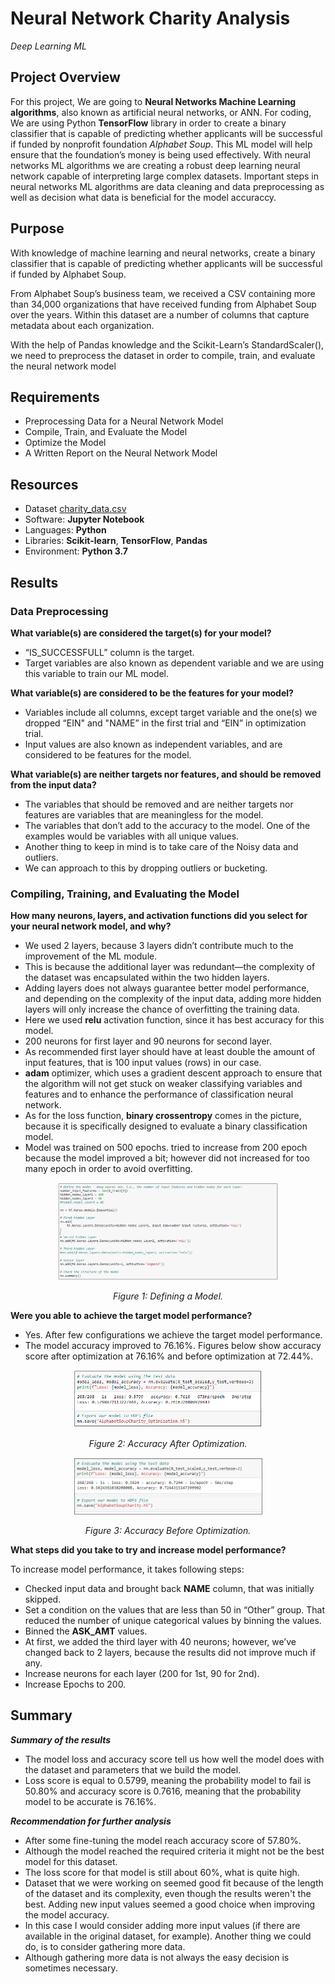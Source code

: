 # Neural Network Charity Analysis
*Deep Learning ML*

## Project Overview
For this project, We are going to **Neural Networks Machine Learning algorithms**, also known as artificial neural networks, or ANN. For coding, We are using Python  **TensorFlow** library in order to create a binary classifier that is capable of predicting whether applicants will be successful if funded by nonprofit foundation *Alphabet Soup*.
This ML model will help ensure that the foundation’s money is being used effectively. With neural networks ML algorithms we are creating a robust deep learning neural network capable of interpreting large complex datasets. Important steps in neural networks ML algorithms are data cleaning and data preprocessing as well as decision what data is beneficial for the model accuraccy.

## Purpose

With knowledge of machine learning and neural networks, create a binary classifier that is capable of predicting whether applicants will be successful if funded by Alphabet Soup.

From Alphabet Soup’s business team, we received a CSV containing more than 34,000 organizations that have received funding from Alphabet Soup over the years. Within this dataset are a number of columns that capture metadata about each organization.

With the help of Pandas knowledge and the Scikit-Learn’s StandardScaler(), we need to preprocess the dataset in order to compile, train, and evaluate the neural network model

## Requirements
- Preprocessing Data for a Neural Network Model
- Compile, Train, and Evaluate the Model
- Optimize the Model
- A Written Report on the Neural Network Model


## Resources
-	Dataset [charity_data.csv](Resources/charity_data.csv)
-	Software: **Jupyter Notebook**
-	Languages: **Python**
-	Libraries: **Scikit-learn**, **TensorFlow**, **Pandas**
-	Environment: **Python 3.7**



## Results 

### Data Preprocessing

**What variable(s) are considered the target(s) for your model?**

- “IS_SUCCESSFULL” column is the target.
- Target variables are also known as dependent variable and we are using this variable to train our ML model.

**What variable(s) are considered to be the features for your model?**

- Variables include all columns, except target variable and the one(s) we dropped “EIN" and "NAME” in the first trial and “EIN” in optimization trial.
- Input values are also known as independent variables, and are considered to be features for the model.

**What variable(s) are neither targets nor features, and should be removed from the input data?**

- The variables that should be removed and are neither targets nor features are variables that are meaningless for the model. 
- The variables that don’t add to the accuracy to the model. One of the examples would be variables with all unique values. 
- Another thing to keep in mind is to take care of the Noisy data and outliers. 
- We can approach to this by dropping outliers or bucketing. 

### Compiling, Training, and Evaluating the Model

**How many neurons, layers, and activation functions did you select for your neural network model, and why?**

- We used 2 layers, because 3 layers didn’t contribute much to the improvement of the ML module. 
- This is because the additional layer was redundant—the complexity of the dataset was encapsulated within the two hidden layers. 
- Adding layers does not always guarantee better model performance, and depending on the complexity of the input data, adding more hidden layers will only increase the chance of overfitting the training data.
- Here we used **relu** activation function, since it has best accuracy for this model.
- 200 neurons for first layer and 90 neurons for second layer. 
- As recommended first layer should have at least double the amount of input features, that is 100 input values (rows) in our case.
- **adam** optimizer, which uses a gradient descent approach to ensure that the algorithm will not get stuck on weaker classifying variables and features and to enhance the performance of classification neural network.
- As for the loss function, **binary crossentropy** comes in the picture, because it is specifically designed to evaluate a binary classification model.
- Model was trained on 500 epochs. tried to increase from 200 epoch because the model improved a bit; however did not increased for too many epoch in order to avoid overfitting. 

<p align="center">
<img src="Images/DefiningAModel.png" width="70%" height="70%">
</p>

<p align="center">
<i>Figure 1: Defining a Model.</i>
</p>

**Were you able to achieve the target model performance?**

- Yes. After few configurations we achieve the target model performance.
- The model accuracy improved to 76.16%. Figures below show accuracy score after optimization at  76.16% and before optimization at 72.44%.

<p align="center">
<img src="Images/AccuracyAfter.png" width="60%" height="60%">
</p>

<p align="center">
<i>Figure 2: Accuracy After Optimization.</i>
</p>

<p align="center">
<img src="Images/AccuracyBefore.png" width="60%" height="60%">
</p>

<p align="center">
<i>Figure 3: Accuracy Before Optimization.</i>
</p>



**What steps did you take to try and increase model performance?**

To increase model performance, it takes following steps:

-	Checked input data and brought back **NAME** column, that was initially skipped. 
  - Set a condition on the values that are less than 50 in “Other” group. That reduced the number of unique categorical values by binning the values.
-	Binned the **ASK_AMT** values.
-	At first, we added the third layer with 40 neurons; however, we’ve changed back to 2 layers, because the results did not improve much if any. 
-	Increase neurons for each layer (200 for 1st, 90 for 2nd).
-	Increase Epochs to 200.

## Summary

***Summary of the results***

- The model loss and accuracy score tell us how well the model does with the dataset and parameters that we build the model.
- Loss score is equal to 0.5799, meaning the probability model to fail is 50.80% and accuracy score is 0.7616, meaning that the probability model to be accurate is 76.16%.

***Recommendation for further analysis***

- After some fine-tuning the model reach accuracy score of 57.80%.
- Although the model reached the required criteria it might not be the best model for this dataset. 
- The loss score for that model is still about 60%, what is quite high. 
- Dataset that we were working on seemed good fit because of the length of the dataset and its complexity, even though the results weren't the best. Adding new input values seemed a good choice when improving the model accuracy. 
- In this case I would consider adding more input values (if there are available in the original dataset, for example). Another thing we could do, is to consider gathering more data.
-  Although gathering more data is not always the easy decision is sometimes necessary. 
